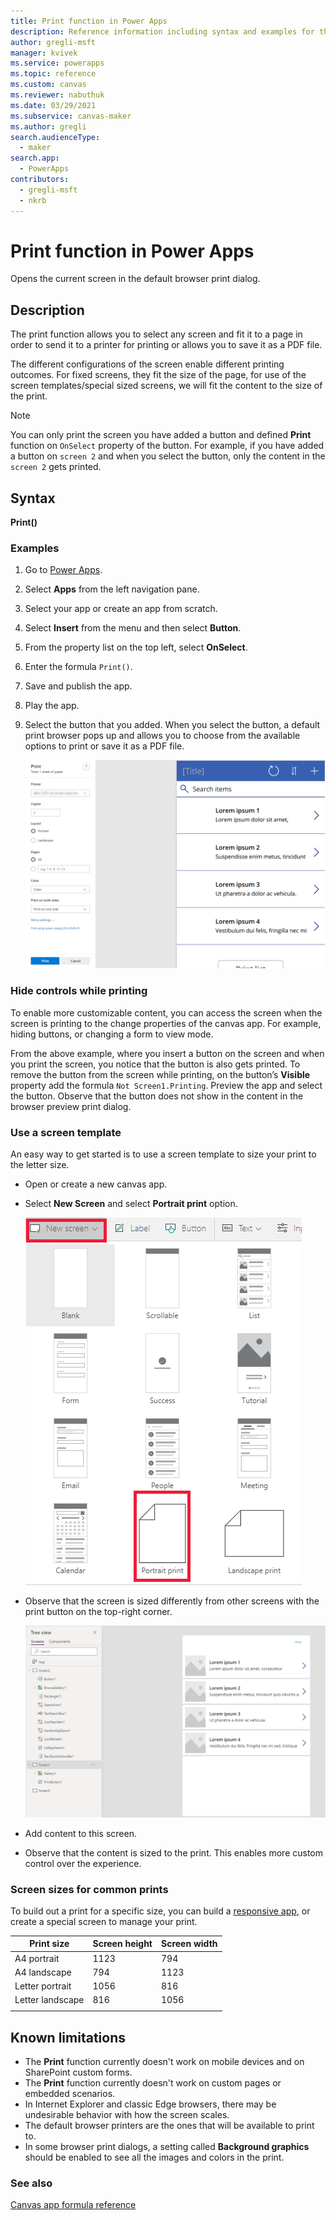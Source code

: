 ```yaml
---
title: Print function in Power Apps
description: Reference information including syntax and examples for the Print function in Power Apps.
author: gregli-msft
manager: kvivek
ms.service: powerapps
ms.topic: reference
ms.custom: canvas
ms.reviewer: nabuthuk
ms.date: 03/29/2021
ms.subservice: canvas-maker
ms.author: gregli
search.audienceType: 
  - maker
search.app: 
  - PowerApps
contributors:
  - gregli-msft
  - nkrb
---
```


# Print function in Power Apps 

Opens the current screen in the default browser print dialog.

## Description 

The print function allows you to select any screen and fit it to a page in order to send it to a printer for printing or allows you to save it as a PDF file.  

The different configurations of the screen enable different printing outcomes. For fixed screens, they fit the size of the page, for use of the screen templates/special sized screens, we will fit the content to the size of the print.  

> [!NOTE]
> You can only print the screen you have added a button and defined **Print** function on `OnSelect` property of the button. For example, if you have added a button on `screen 2` and when you select the button, only the content in the `screen 2` gets printed. 

## Syntax

**Print()**

### Examples

1. Go to [Power Apps](https://make.powerapps.com).
1. Select **Apps** from the left navigation pane.
1. Select your app or create an app from scratch. 
1. Select **Insert** from the menu and then select **Button**.
1. From the property list on the top left, select **OnSelect**.
1. Enter the formula `Print()`. 
1. Save and publish the app.
1. Play the app. 
1. Select the button that you added. When you select the button, a default print browser pops up and allows you to choose from the available options to print or save it as a PDF file.

   ![Default print browser to print or save.](media/function-print/functions-print-screen.png "Default print browser to print or save")

### Hide controls while printing 

To enable more customizable content, you can access the screen when the screen is printing to the change properties of the canvas app. For example, hiding buttons, or changing a form to view mode.  

From the above example, where you insert a button on the screen and when you print the screen, you notice that the button is also gets printed. To remove the button from the screen while printing, on the button’s **Visible** property add the formula `Not Screen1.Printing`. Preview the app and select the button. Observe that the button does not show in the content in the browser preview print dialog.  

### Use a screen template 

An easy way to get started is to use a screen template to size your print to the letter size.  

- Open or create a new canvas app.
- Select **New Screen** and select **Portrait print** option.

  ![New portrait print screen.](media/function-print/new-screen-portrait-print.png "New portrait print screen")

- Observe that the screen is sized differently from other screens with the print button on the top-right corner.  

   ![Screen size portrait print.](media/function-print/screen-size-portrait-print.png "Screen size portrait print")

- Add content to this screen.
- Observe that the content is sized to the print. This enables more custom control over the experience.  

### Screen sizes for common prints 

To build out a print for a specific size, you can build a [responsive app](../build-responsive-apps.md), or create a special screen to manage your print.

|Print size|Screen height|Screen width|
|----------|----------------|---------|
|A4 portrait|1123|794|
|A4 landscape|794|1123|
|Letter portrait|1056|816|
|Letter landscape|816|1056|
||||

## Known limitations

- The **Print** function currently doesn't work on mobile devices and on SharePoint custom forms.  
- The **Print** function currently doesn't work on custom pages or embedded scenarios. 
- In Internet Explorer and classic Edge browsers, there may be undesirable behavior with how the screen scales.  
- The default browser printers are the ones that will be available to print to.  
- In some browser print dialogs, a setting called **Background graphics** should be enabled to see all the images and colors in the print.  

### See also

[Canvas app formula reference](../formula-reference.md)
